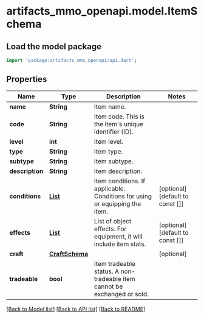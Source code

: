 # artifacts_mmo_openapi.model.ItemSchema

## Load the model package
```dart
import 'package:artifacts_mmo_openapi/api.dart';
```

## Properties
Name | Type | Description | Notes
------------ | ------------- | ------------- | -------------
**name** | **String** | Item name. | 
**code** | **String** | Item code. This is the item's unique identifier (ID). | 
**level** | **int** | Item level. | 
**type** | **String** | Item type. | 
**subtype** | **String** | Item subtype. | 
**description** | **String** | Item description. | 
**conditions** | [**List<ConditionSchema>**](ConditionSchema.md) | Item conditions. If applicable. Conditions for using or equipping the item. | [optional] [default to const []]
**effects** | [**List<SimpleEffectSchema>**](SimpleEffectSchema.md) | List of object effects. For equipment, it will include item stats. | [optional] [default to const []]
**craft** | [**CraftSchema**](CraftSchema.md) |  | [optional] 
**tradeable** | **bool** | Item tradeable status. A non-tradeable item cannot be exchanged or sold. | 

[[Back to Model list]](../README.md#documentation-for-models) [[Back to API list]](../README.md#documentation-for-api-endpoints) [[Back to README]](../README.md)


